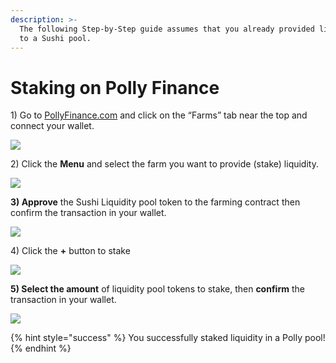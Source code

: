 ```yaml
---
description: >-
  The following Step-by-Step guide assumes that you already provided liquidity
  to a Sushi pool​.
---
```


# Staking on Polly Finance

1\) Go to [PollyFinance.com](https://pollyfinance.com/farms?ref=null) and click on the “Farms” tab near the top and connect your wallet.

![](../../../../../.gitbook/assets/spaces\_dEPEpR7B4zCuWECMAy76\_uploads\_git-blob-78c2c1621e72d8a8f3958bb3ab6338dabd4d5483\_farm1.png)

2\) Click the **Menu** and select the farm you want to provide (stake) liquidity.

![](../../../../../.gitbook/assets/spaces\_dEPEpR7B4zCuWECMAy76\_uploads\_git-blob-440107a42d1775044d39b0ab3051d099e91ba4a7\_farm2.webp)

**3) Approve** the Sushi Liquidity pool token to the farming contract then confirm the transaction in your wallet.

![](../../../../../.gitbook/assets/spaces\_dEPEpR7B4zCuWECMAy76\_uploads\_git-blob-64c998c72eb5975c740483bc918fa6a3bf4daa56\_farm3.webp)

4\) Click the **+** button to stake

![](../../../../../.gitbook/assets/spaces\_dEPEpR7B4zCuWECMAy76\_uploads\_git-blob-3edf305f2b5c7a3eb1542d94beb9cfa136be9f4f\_farm4.webp)

**5) Select the amount** of liquidity pool tokens to stake, then **confirm** the transaction in your wallet.

![](../../../../../.gitbook/assets/spaces\_dEPEpR7B4zCuWECMAy76\_uploads\_git-blob-e18a85e242d3ce09b09c2247e768236c6c401ca8\_farm5.webp)

{% hint style="success" %}
You successfully staked liquidity in a Polly pool!
{% endhint %}
